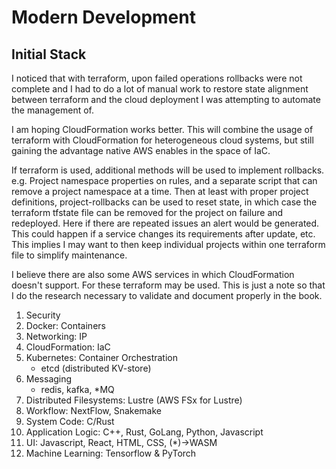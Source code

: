 # Modern Development

## Initial Stack

I noticed that with terraform, upon failed operations rollbacks were not complete and I had to do a lot of manual work to restore state alignment between terraform and the cloud deployment I was attempting to automate the management of.

I am hoping CloudFormation works better. This will combine the usage of terraform with CloudFormation for heterogeneous cloud systems, but still gaining the advantage native AWS enables in the space of IaC.

If terraform is used, additional methods will be used to implement rollbacks. e.g. Project namespace properties on rules, and a separate script that can remove a project namespace at a time. Then at least with proper project definitions, project-rollbacks can be used to reset state, in which case the terraform tfstate file can be removed for the project on failure and redeployed. Here if there are repeated issues an alert would be generated. This could happen if a service changes its requirements after update, etc. This implies I may want to then keep individual projects within one terraform file to simplify maintenance.

I believe there are also some AWS services in which CloudFormation doesn't support. For these terraform may be used. This is just a note so that I do the research necessary to validate and document properly in the book.


1. Security
1. Docker: Containers
1. Networking: IP
1. CloudFormation: IaC
1. Kubernetes: Container Orchestration
    - etcd (distributed KV-store)
1. Messaging
    - redis, kafka, *MQ
1. Distributed Filesystems: Lustre (AWS FSx for Lustre)
1. Workflow: NextFlow, Snakemake
1. System Code: C/Rust
1. Application Logic: C++, Rust, GoLang, Python, Javascript
1. UI: Javascript, React, HTML, CSS, (*)->WASM
1. Machine Learning: Tensorflow & PyTorch
